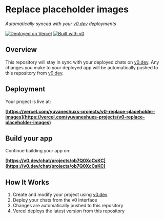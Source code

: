 # Replace placeholder images

*Automatically synced with your [v0.dev](https://v0.dev) deployments*

[![Deployed on Vercel](https://img.shields.io/badge/Deployed%20on-Vercel-black?style=for-the-badge&logo=vercel)](https://vercel.com/yuvaneshuxs-projects/v0-replace-placeholder-images)
[![Built with v0](https://img.shields.io/badge/Built%20with-v0.dev-black?style=for-the-badge)](https://v0.dev/chat/projects/ob7Q0XcCsKC)

## Overview

This repository will stay in sync with your deployed chats on [v0.dev](https://v0.dev).
Any changes you make to your deployed app will be automatically pushed to this repository from [v0.dev](https://v0.dev).

## Deployment

Your project is live at:

**[https://vercel.com/yuvaneshuxs-projects/v0-replace-placeholder-images](https://vercel.com/yuvaneshuxs-projects/v0-replace-placeholder-images)**

## Build your app

Continue building your app on:

**[https://v0.dev/chat/projects/ob7Q0XcCsKC](https://v0.dev/chat/projects/ob7Q0XcCsKC)**

## How It Works

1. Create and modify your project using [v0.dev](https://v0.dev)
2. Deploy your chats from the v0 interface
3. Changes are automatically pushed to this repository
4. Vercel deploys the latest version from this repository
